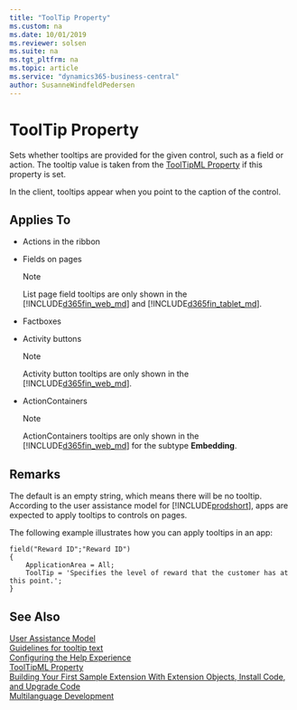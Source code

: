 ```yaml
---
title: "ToolTip Property"
ms.custom: na
ms.date: 10/01/2019
ms.reviewer: solsen
ms.suite: na
ms.tgt_pltfrm: na
ms.topic: article
ms.service: "dynamics365-business-central"
author: SusanneWindfeldPedersen
---
```


# ToolTip Property
Sets whether tooltips are provided for the given control, such as a field or action. The tooltip value is taken from the [ToolTipML Property](devenv-tooltipml-property.md) if this property is set.

In the client, tooltips appear when you point to the caption of the control.

## Applies To  

- Actions in the ribbon  

- Fields on pages

  > [!NOTE]  
  >  List page field tooltips are only shown in the [!INCLUDE[d365fin_web_md](../includes/d365fin_web_md.md)] and [!INCLUDE[d365fin_tablet_md](../includes/d365fin_tablet_md.md)].

- Factboxes  

- Activity buttons  

  > [!NOTE]  
  >  Activity button tooltips are only shown in the [!INCLUDE[d365fin_web_md](../includes/d365fin_web_md.md)].  

- ActionContainers  

  > [!NOTE]  
  >  ActionContainers tooltips are only shown in the [!INCLUDE[d365fin_web_md](../includes/d365fin_web_md.md)] for the subtype **Embedding**.  

## Remarks  
The default is an empty string, which means there will be no tooltip. According to the user assistance model for [!INCLUDE[prodshort](../includes/prodshort.md)], apps are expected to apply tooltips to controls on pages.  

The following example illustrates how you can apply tooltips in an app:  

```
field("Reward ID";"Reward ID")
{
    ApplicationArea = All;
    ToolTip = 'Specifies the level of reward that the customer has at this point.';
}
```

## See Also  
[User Assistance Model](../../user-assistance.md)  
[Guidelines for tooltip text](../../user-assistance.md#guidelines-for-tooltip-text)  
[Configuring the Help Experience](../../deployment/configure-help.md)  
[ToolTipML Property](devenv-tooltipml-property.md)  
[Building Your First Sample Extension With Extension Objects, Install Code, and Upgrade Code](../devenv-extension-example.md)  
[Multilanguage Development](../devenv-work-with-translation-files.md)
